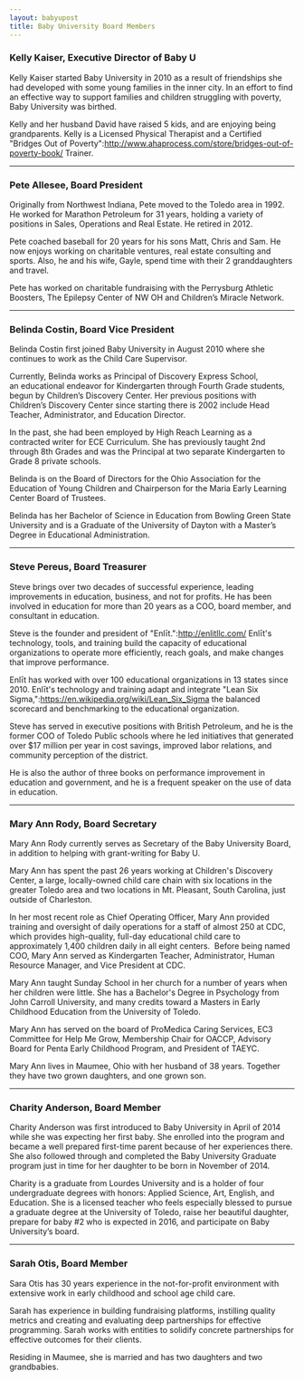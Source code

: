 ```yaml
---
layout: babyupost
title: Baby University Board Members
---
```



### Kelly Kaiser, Executive Director of Baby U

Kelly Kaiser started Baby University in 2010 as a result of friendships she had developed with some young families in the inner city. In an effort to find an effective way to support families and children struggling with poverty, Baby University was birthed.

Kelly and her husband David have raised 5 kids, and are enjoying being grandparents. Kelly is a Licensed Physical Therapist and a Certified "Bridges Out of Poverty":http://www.ahaprocess.com/store/bridges-out-of-poverty-book/ Trainer.


---


### Pete Allesee, Board President

Originally from Northwest Indiana, Pete moved to the Toledo area in 1992.  He worked for Marathon Petroleum for 31 years, holding a variety of positions in Sales, Operations and Real Estate. He retired in 2012. 

Pete coached baseball for 20 years for his sons Matt, Chris and Sam.  He now enjoys working on charitable ventures, real estate consulting and sports. Also, he and his wife, Gayle, spend time with their 2 granddaughters and travel.  

Pete has worked on charitable fundraising with the Perrysburg Athletic Boosters, The Epilepsy Center of NW OH and Children’s Miracle Network.


---


### Belinda Costin, Board Vice President

Belinda Costin first joined Baby University in August 2010 where she continues to work as the Child Care Supervisor. 

Currently, Belinda works as Principal of Discovery Express School, an educational endeavor for Kindergarten through Fourth Grade students, begun by Children’s Discovery Center. Her previous positions with Children’s Discovery Center since starting there is 2002 include Head Teacher, Administrator, and Education Director. 

In the past, she had been employed by High Reach Learning as a contracted writer for ECE Curriculum. She has previously taught 2nd through 8th Grades and was the Principal at two separate Kindergarten to Grade 8 private schools.  

Belinda is on the Board of Directors for the Ohio Association for the Education of Young Children and Chairperson for the Maria Early Learning Center Board of Trustees. 

Belinda has her Bachelor of Science in Education from Bowling Green State University and is a Graduate of the University of Dayton with a Master’s Degree in Educational Administration.


---


### Steve Pereus, Board Treasurer

Steve brings over two decades of successful experience, leading improvements in education, business, and not for profits. He has been involved in education for more than 20 years as a COO, board member, and consultant in education.

Steve is the founder and president of "Enlīt.":http://enlitllc.com/ Enlīt's technology, tools, and training build the capacity of educational organizations to operate more efficiently, reach goals, and make changes that improve performance.

Enlīt has worked with over 100 educational organizations in 13 states since 2010. Enlīt's technology and training adapt and integrate "Lean Six Sigma,":https://en.wikipedia.org/wiki/Lean_Six_Sigma the balanced scorecard and benchmarking to the educational organization.

Steve has served in executive positions with British Petroleum, and he is the former COO of Toledo Public schools where he led initiatives that generated over $17 million per year in cost savings, improved labor relations, and community perception of the district.

He is also the author of three books on performance improvement in education and government, and he is a frequent speaker on the use of data in education. 


---


### Mary Ann Rody, Board Secretary

Mary Ann Rody currently serves as Secretary of the Baby University Board, in addition to helping with grant-writing for Baby U. 

Mary Ann has spent the past 26 years working at Children's Discovery Center, a large, locally-owned child care chain with six locations in the greater Toledo area and two locations in Mt. Pleasant, South Carolina, just outside of Charleston. 

In her most recent role as Chief Operating Officer, Mary Ann provided training and oversight of daily operations for a staff of almost 250 at CDC, which provides high-quality, full-day educational child care to approximately 1,400 children daily in all eight centers.  Before being named COO, Mary Ann served as Kindergarten Teacher, Administrator, Human Resource Manager, and Vice President at CDC. 

Mary Ann taught Sunday School in her church for a number of years when her children were little. She has a Bachelor's Degree in Psychology from John Carroll University, and many credits toward a Masters in Early Childhood Education from the University of Toledo. 

Mary Ann has served on the board of ProMedica Caring Services, EC3 Committee for Help Me Grow, Membership Chair for OACCP, Advisory Board for Penta Early Childhood Program, and President of TAEYC.

Mary Ann lives in Maumee, Ohio with her husband of 38 years. Together they have two grown daughters, and one grown son.


---


### Charity Anderson, Board Member

Charity Anderson was first introduced to Baby University in April of 2014 while she was expecting her first baby. She enrolled into the program and became a well prepared first-time parent because of her experiences there. She also followed through and completed the Baby University Graduate program just in time for her daughter to be born in November of 2014. 

Charity is a graduate from Lourdes University and is a holder of four undergraduate degrees with honors: Applied Science, Art, English, and Education. She is a licensed teacher who feels especially blessed to pursue a graduate degree at the University of Toledo, raise her beautiful daughter, prepare for baby #2 who is expected in 2016, and participate on Baby University’s board.


---


### Sarah Otis, Board Member

Sara Otis has 30 years experience in the not-for-profit environment with extensive work in early childhood and school age child care. 

Sarah has experience in building fundraising platforms, instilling quality metrics and creating and evaluating deep partnerships for effective programming. Sarah works with entities to solidify concrete partnerships for effective outcomes for their clients. 

Residing in Maumee, she is married and has two daughters and two grandbabies.
